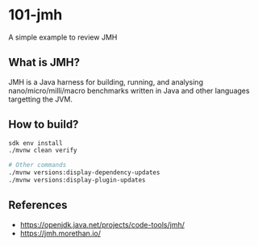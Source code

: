 # 101-jmh

A simple example to review JMH

## What is JMH?

JMH is a Java harness for building, running, and analysing nano/micro/milli/macro benchmarks
written in Java and other languages targetting the JVM.

## How to build?

```bash
sdk env install
./mvnw clean verify

# Other commands
./mvnw versions:display-dependency-updates
./mvnw versions:display-plugin-updates
```

## References

- https://openjdk.java.net/projects/code-tools/jmh/
- https://jmh.morethan.io/
